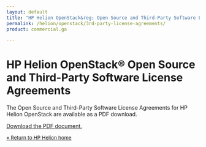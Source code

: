 ```yaml
---
layout: default
title: "HP Helion OpenStack&reg; Open Source and Third-Party Software License Agreements"
permalink: /helion/openstack/3rd-party-license-agreements/
product: commercial.ga

---
```

<!--PUBLISHED-->

<script> 

function PageRefresh { 
onLoad="window.refresh"
}

PageRefresh();

</script>

<!--
<p style="font-size: small;"> <a href="/helion/openstack/eula/">&#9664; PREV | <a href="/helion/openstack/">&#9650; UP</a> | <a href="/helion/openstack/siteindex/">NEXT &#9654;</a> </p>
-->

<h1 id="hp-helion-openstack-beta-open-source-and-third-party-software-license-agreements">HP Helion OpenStack&reg; Open Source and Third-Party Software License Agreements</h1>

The Open Source and Third-Party Software License Agreements for HP Helion OpenStack are available as a PDF download.

<a href="https://a248.e.akamai.net/cdn.hpcloudsvc.com/g4ab5833062539391ca85f3382e39498a/prodae1/HP_Helion_OpenStack_OS_and_3rd-Party_Software_License_Agreements.pdf">Download the PDF document.</a>


<p style="font-size: small;"> <a href="/helion/"> &#171; Return to HP Helion  home </a> </p>




